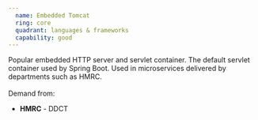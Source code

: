 ```yaml
---
  name: Embedded Tomcat
  ring: core
  quadrant: languages & frameworks
  capability: good
---
```

Popular embedded HTTP server and servlet container. The default servlet container used by Spring Boot. Used in microservices delivered by departments such as HMRC.
<br/><br/>Demand from: <ul><li><strong>HMRC</strong> - DDCT</li></ul>
